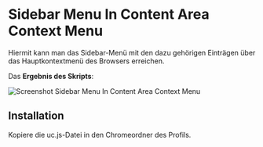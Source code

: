 # Sidebar Menu In Content Area Context Menu
Hiermit kann man das Sidebar-Menü mit den dazu gehörigen Einträgen über das Hauptkontextmenü des Browsers erreichen.

Das **Ergebnis des Skripts**:

![Screenshot Sidebar Menu In Content Area Context Menu](https://github.com/ardiman/userChrome.js/raw/master/sidebarmenuincontentareacontextmenu/scr_sidebarmenuincontentareacontextmenu.png)

## Installation
Kopiere die uc.js-Datei in den Chromeordner des Profils.